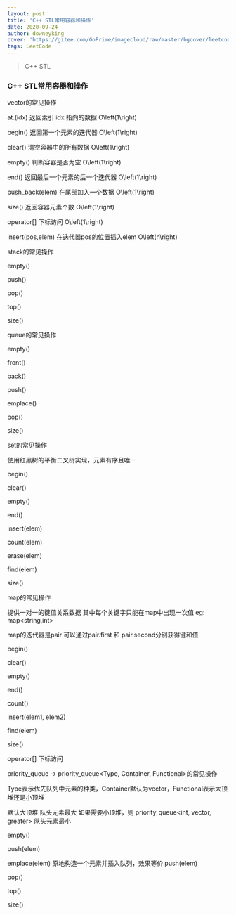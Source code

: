 ```yaml
---
layout: post
title: 'C++ STL常用容器和操作'
date: 2020-09-24
author: downeyking
cover: 'https://gitee.com/GoPrime/imagecloud/raw/master/bgcover/leetcode.jpg'
tags: LeetCode
---
```


> C++ STL

### C++ STL常用容器和操作

vector的常见操作

at.(idx)    返回索引 idx 指向的数据      O\left(1\right)

begin()    返回第一个元素的迭代器      O\left(1\right)

clear()     清空容器中的所有数据          O\left(1\right)

empty()  判断容器是否为空                  O\left(1\right)

end()      返回最后一个元素的后一个迭代器    O\left(1\right)

push\_back(elem)     在尾部加入一个数据      O\left(1\right)

size()      返回容器元素个数                 O\left(1\right)

operator[]      下标访问                      O\left(1\right)

insert(pos,elem)      在迭代器pos的位置插入elem    O\left(n\right)





stack的常见操作

empty()

push()

pop()

top()

size()







queue的常见操作

empty()

front()

back()

push()

emplace()

pop()

size()





set的常见操作

使用红黑树的平衡二叉树实现，元素有序且唯一

begin()         

clear()          

empty()       

end()         

insert(elem)      

count(elem)    

erase(elem)     

find(elem)      

size()             





map的常见操作

提供一对一的键值关系数据 其中每个关键字只能在map中出现一次值 eg:     map<string,int>

map的迭代器是pair  可以通过pair.first 和 pair.second分别获得键和值

begin()    	

clear()      	

empty()      	

end()      	

count()     

insert(elem1, elem2)   

find(elem)      	

size()      		

operator[] 下标访问 	







priority_queue   ->     priority_queue<Type, Container, Functional>的常见操作

Type表示优先队列中元素的种类，Container默认为vector<int>，Functional表示大顶堆还是小顶堆

默认大顶堆 队头元素最大
如果需要小顶堆，则 priority_queue<int, vector<int>, greater<int>> 队头元素最小

empty()      	

push(elem)      

emplace(elem)  原地构造一个元素并插入队列，效果等价 push(elem)

pop()      		

top()      		

size()     







